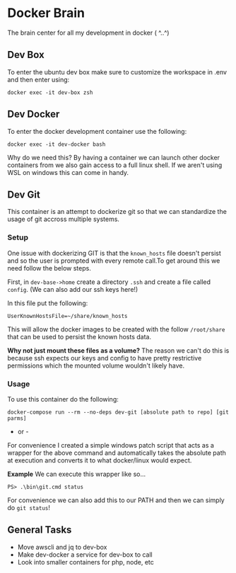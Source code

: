 # Docker Brain
The brain center for all my development in docker ( ^..^)

## Dev Box
To enter the ubuntu dev box make sure to customize the workspace in .env and then enter using:
```
docker exec -it dev-box zsh
```

## Dev Docker
To enter the docker development container use the following:
```
docker exec -it dev-docker bash
```
Why do we need this? By having a container we can launch other docker containers from we also gain access to a full linux shell. If we aren't using WSL on windows this can come in handy. 

## Dev Git
This container is an attempt to dockerize git so that we can standardize the usage of git accross multiple systems.

### Setup
One issue with dockerizing GIT is that the `known_hosts` file doesn't persist and so the user is prompted with every remote call.To get around this we need follow the below steps.

First, in `dev-base->home` create a directory `.ssh` and create a file called `config`. (We can also add our ssh keys here!)

In this file put the following:
```
UserKnownHostsFile=~/share/known_hosts
```
This will allow the docker images to be created with the follow `/root/share` that can be used to persist the known hosts data. 

**Why not just mount these files as a volume?**
The reason we can't do this is because ssh expects our keys and config to have pretty restrictive permissions which the mounted volume wouldn't likely have.

### Usage
To use this container do the following:
```
docker-compose run --rm --no-deps dev-git [absolute path to repo] [git parms]
```

- or -

For convenience I created a simple windows patch script that acts as a wrapper for the above command and automatically takes the absolute path at execution and converts it to what docker/linux would expect.

**Example**
We can execute this wrapper like so...
```
PS> .\bin\git.cmd status
```
For convenience we can also add this to our PATH and then we can simply do `git status`!

## General Tasks
- Move awscli and jq to dev-box
- Make dev-docker a service for dev-box to call
- Look into smaller containers for php, node, etc